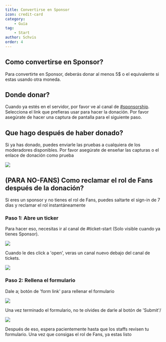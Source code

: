 ```yaml
---
title: Convertirse en Sponsor
icon: credit-card
category:
    - Guía
tag:
    - Start
author: Schvis
order: 4
---
```


## Como convertirse en Sponsor?

Para convertirte en Sponsor, deberás donar al menos 5$ o el equivalente si estas usando otra moneda.

## Donde donar?

Cuando ya estés en el servidor, por favor ve al canal de [#sponsorship](https://discord.com/channels/1069057220802781265/1097565269985071205). Selecciona el link que prefieras usar para hacer la donación. Por favor asegúrate de hacer una captura de pantalla para el siguiente paso.

## Que hago después de haber donado?

Si ya has donado, puedes enviarle las pruebas a cualquiera de los moderadores disponibles. Por favor asegúrate de enseñar las capturas o el enlace de donación como prueba

[![](https://i.postimg.cc/3xjf2b38/proof.png)](https://postimg.cc/MnTYS5cN)

## (PARA NO-FANS) Como reclamar el rol de Fans después de la donación?

Si eres un sponsor y no tienes el rol de Fans, puedes saltarte el sign-in de 7 días y reclamar el rol instantáneamente

### Paso 1: Abre un ticker

Para hacer eso, necesitas ir al canal de #ticket-start (Solo visible cuando ya tienes Sponsor).

[![](https://i.postimg.cc/NfkzJDyd/openticket1.png)](https://postimg.cc/dLD6D8jC)

Cuando le des click a 'open', veras un canal nuevo debajo del canal de tickets.

[![](https://i.postimg.cc/Vk7H1NWM/openticket2.png)](https://postimg.cc/sMhJ4s8D)

### Paso 2: Rellena el formulario

Dale a; botón de 'form link' para rellenar el formulario

[![](https://i.postimg.cc/qRKm8xVX/openticket4.png)](https://postimg.cc/mzbN4Mrt)

Una vez terminado el formulario, no te olvides de darle al botón de 'Submit'/

[![](https://i.postimg.cc/GpHgp1Xf/openticket5.png)](https://postimg.cc/GBnxM6wP)

Después de eso, espera pacientemente hasta que los staffs revisen tu formulario. Una vez que consigas el rol de Fans, ya estas listo
